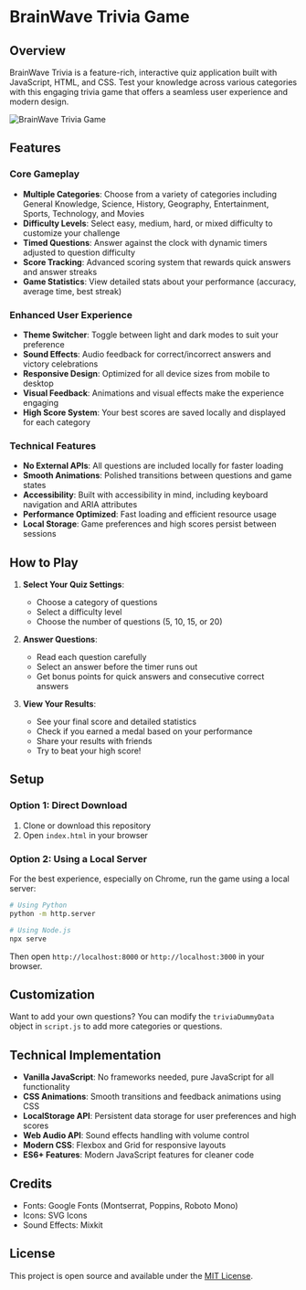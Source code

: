 # BrainWave Trivia Game

## Overview

BrainWave Trivia is a feature-rich, interactive quiz application built with JavaScript, HTML, and CSS. Test your knowledge across various categories with this engaging trivia game that offers a seamless user experience and modern design.

![BrainWave Trivia Game](https://raw.githubusercontent.com/yourusername/trivia-game/main/screenshot.png)

## Features

### Core Gameplay
- **Multiple Categories**: Choose from a variety of categories including General Knowledge, Science, History, Geography, Entertainment, Sports, Technology, and Movies
- **Difficulty Levels**: Select easy, medium, hard, or mixed difficulty to customize your challenge
- **Timed Questions**: Answer against the clock with dynamic timers adjusted to question difficulty
- **Score Tracking**: Advanced scoring system that rewards quick answers and answer streaks
- **Game Statistics**: View detailed stats about your performance (accuracy, average time, best streak)

### Enhanced User Experience
- **Theme Switcher**: Toggle between light and dark modes to suit your preference
- **Sound Effects**: Audio feedback for correct/incorrect answers and victory celebrations
- **Responsive Design**: Optimized for all device sizes from mobile to desktop
- **Visual Feedback**: Animations and visual effects make the experience engaging
- **High Score System**: Your best scores are saved locally and displayed for each category

### Technical Features
- **No External APIs**: All questions are included locally for faster loading
- **Smooth Animations**: Polished transitions between questions and game states
- **Accessibility**: Built with accessibility in mind, including keyboard navigation and ARIA attributes
- **Performance Optimized**: Fast loading and efficient resource usage
- **Local Storage**: Game preferences and high scores persist between sessions

## How to Play

1. **Select Your Quiz Settings**:
   - Choose a category of questions
   - Select a difficulty level
   - Choose the number of questions (5, 10, 15, or 20)

2. **Answer Questions**:
   - Read each question carefully
   - Select an answer before the timer runs out
   - Get bonus points for quick answers and consecutive correct answers

3. **View Your Results**:
   - See your final score and detailed statistics
   - Check if you earned a medal based on your performance
   - Share your results with friends
   - Try to beat your high score!

## Setup

### Option 1: Direct Download
1. Clone or download this repository
2. Open `index.html` in your browser

### Option 2: Using a Local Server
For the best experience, especially on Chrome, run the game using a local server:

```bash
# Using Python
python -m http.server

# Using Node.js
npx serve
```

Then open `http://localhost:8000` or `http://localhost:3000` in your browser.

## Customization

Want to add your own questions? You can modify the `triviaDummyData` object in `script.js` to add more categories or questions.

## Technical Implementation

- **Vanilla JavaScript**: No frameworks needed, pure JavaScript for all functionality
- **CSS Animations**: Smooth transitions and feedback animations using CSS
- **LocalStorage API**: Persistent data storage for user preferences and high scores
- **Web Audio API**: Sound effects handling with volume control
- **Modern CSS**: Flexbox and Grid for responsive layouts
- **ES6+ Features**: Modern JavaScript features for cleaner code

## Credits

- Fonts: Google Fonts (Montserrat, Poppins, Roboto Mono)
- Icons: SVG Icons
- Sound Effects: Mixkit

## License

This project is open source and available under the [MIT License](LICENSE).
